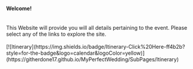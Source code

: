 #### Welcome! 
<br>
This Website will provide you will all details pertaining to the event. Please select any of the links to explore the site.
<br> <br> 
[![Itinerary](https://img.shields.io/badge/Itinerary-Click%20Here-ff4b2b?style=for-the-badge&logo=calendar&logoColor=yellow)](https://githerdone17.github.io/MyPerfectWedding/SubPages/Itinerary)

